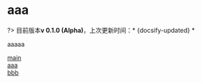 # aaa

?> 目前版本**v 0.1.0 (Alpha)**，上次更新时间：* {docsify-updated} *

aaaaa

[main](/)  
[aaa](aa)  
[bbb](bb)
